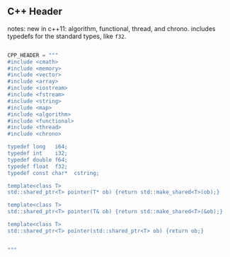 C++ Header
----------

notes: new in c++11: algorithm, functional, thread, and chrono.
includes typedefs for the standard types, like `f32`.

```python

CPP_HEADER = """
#include <cmath>
#include <memory>
#include <vector>
#include <array>
#include <iostream>
#include <fstream>
#include <string>
#include <map>
#include <algorithm>
#include <functional>
#include <thread>
#include <chrono>

typedef long   i64;
typedef int    i32;
typedef double f64;
typedef float  f32;
typedef const char*  cstring;

template<class T>
std::shared_ptr<T> pointer(T* ob) {return std::make_shared<T>(ob);}

template<class T>
std::shared_ptr<T> pointer(T& ob) {return std::make_shared<T>(&ob);}

template<class T>
std::shared_ptr<T> pointer(std::shared_ptr<T> ob) {return ob;}


"""

```